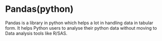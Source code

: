 Pandas(python)
==============

Pandas is a library in python which helps a lot in handling data in tabular form.
It helps Python users to analyse their python data without moving to Data analysis tools like R/SAS.
